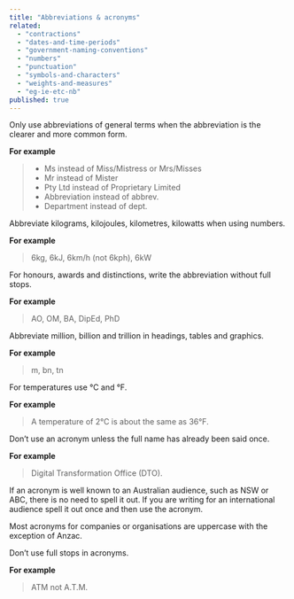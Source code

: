 ```yaml
---
title: "Abbreviations & acronyms"
related:
  - "contractions"
  - "dates-and-time-periods"
  - "government-naming-conventions"
  - "numbers"
  - "punctuation"
  - "symbols-and-characters"
  - "weights-and-measures"
  - "eg-ie-etc-nb"
published: true
---
```


Only use abbreviations of general terms when the abbreviation is the clearer and more common form.

**For example**

> - Ms instead of Miss/Mistress or Mrs/Misses
> - Mr instead of Mister
> - Pty Ltd instead of Proprietary Limited
> - Abbreviation instead of abbrev.
> - Department instead of dept.

Abbreviate kilograms, kilojoules, kilometres, kilowatts when using numbers.

**For example**

> 6kg, 6kJ, 6km/h (not 6kph), 6kW

For honours, awards and distinctions, write the abbreviation without full stops.

**For example**

> AO, OM, BA, DipEd, PhD

Abbreviate million, billion and trillion in headings, tables and graphics.

**For example**

> m, bn, tn

For temperatures use °C and °F.

**For example**

> A temperature of 2°C is about the same as 36°F.

Don’t use an acronym unless the full name has already been said once.

**For example**

> Digital Transformation Office (DTO).

If an acronym is well known to an Australian audience, such as NSW or ABC, there is no need to spell it out. If you are writing for an international audience spell it out once and then use the acronym.

Most acronyms for companies or organisations are uppercase with the exception of Anzac.

Don’t use full stops in acronyms.

**For example**

> ATM not A.T.M.
